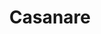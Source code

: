 ---
title: Casanare
menu:
  main:
    parent: departamentos
type: departamentos
featured: true
layout: single
image: /images/regiones/departamentos/casanare.jpg
bgImage: /images/regiones/departamentos/banner-narino.png
especies_registradas: 10317
especies_continentales: 9990
especies_marinas: 284
observaciones_continentales: 626363
observaciones_marinos: 14242
---